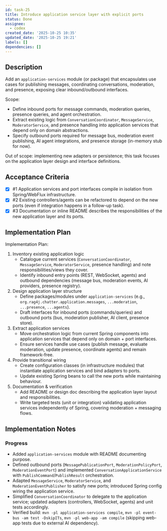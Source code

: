 ```yaml
---
id: task-25
title: Introduce application service layer with explicit ports
status: Done
assignee:
  - codex
created_date: '2025-10-25 10:35'
updated_date: '2025-10-25 19:21'
labels: []
dependencies: []
---
```


## Description

<!-- SECTION:DESCRIPTION:BEGIN -->
Add an `application-services` module (or package) that encapsulates use cases for publishing messages, coordinating conversations, moderation, and presence, exposing clear inbound/outbound interfaces.

Scope:
- Define inbound ports for message commands, moderation queries, presence queries, and agent orchestration.
- Extract existing logic from `ConversationCoordinator`, `MessageService`, `ModeratorService`, and presence handling into application services that depend only on domain abstractions.
- Specify outbound ports required for message bus, moderation event publishing, AI agent integrations, and presence storage (in-memory stub for now).

Out of scope: implementing new adapters or persistence; this task focuses on the application layer design and interface definitions.
<!-- SECTION:DESCRIPTION:END -->

## Acceptance Criteria
<!-- AC:BEGIN -->
- [x] #1 Application services and port interfaces compile in isolation from Spring/WebFlux infrastructure.
- [x] #2 Existing controllers/agents can be refactored to depend on the new ports (even if integration happens in a follow-up task).
- [x] #3 Documentation or inline README describes the responsibilities of the new application layer and its ports.
<!-- AC:END -->

## Implementation Plan

<!-- SECTION:PLAN:BEGIN -->
Implementation Plan:
1. Inventory existing application logic
   - Catalogue current services (`ConversationCoordinator`, `MessageService`, `ModeratorService`, presence handling) and note responsibilities/views they cover.
   - Identify inbound entry points (REST, WebSocket, agents) and outbound dependencies (message bus, moderation events, AI providers, presence registry).
2. Design application layer structure
   - Define packages/modules under `application-services` (e.g., `org.rag4j.chatter.application.messages`, `...moderation`, `...presence`, `...agents`).
   - Draft interfaces for inbound ports (commands/queries) and outbound ports (bus, moderation publisher, AI client, presence store).
3. Extract application services
   - Move orchestration logic from current Spring components into application services that depend only on domain + port interfaces.
   - Ensure services handle use cases (publish message, evaluate moderation, update presence, coordinate agents) and remain framework-free.
4. Provide transitional wiring
   - Create configuration classes (in infrastructure modules) that instantiate application services and bind adapters to ports.
   - Update existing Spring beans to call the new ports while maintaining behaviour.
5. Documentation & verification
   - Add README or design doc describing the application layer layout and responsibilities.
   - Write targeted tests (unit or integration) validating application services independently of Spring, covering moderation + messaging flows.
<!-- SECTION:PLAN:END -->

## Implementation Notes

<!-- SECTION:NOTES:BEGIN -->
### Progress
- Added `application-services` module with README documenting purpose.
- Defined outbound ports (`MessagePublicationPort`, `ModerationPolicyPort`, `ModerationEventPort`) and implemented `ConversationApplicationService` with `PublishCommand`/`PublishResult` orchestration.
- Adapted `MessageService`, `ModeratorService`, and `ModerationEventPublisher` to satisfy new ports; introduced Spring config wiring the application service.
- Simplified `ConversationCoordinator` to delegate to the application service; updated adapters (controllers, WebSocket, agents) and unit tests accordingly.
- Verified build: `mvn -pl application-services compile`, `mvn -pl event-bus -am test -DskipITs`, `mvn -pl web-app -am compile` (skipping web-app tests due to external AI dependency).
<!-- SECTION:NOTES:END -->
